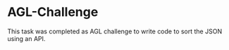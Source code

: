 # AGL-Challenge
This task was completed as AGL challenge to write code to sort the JSON using an API.
